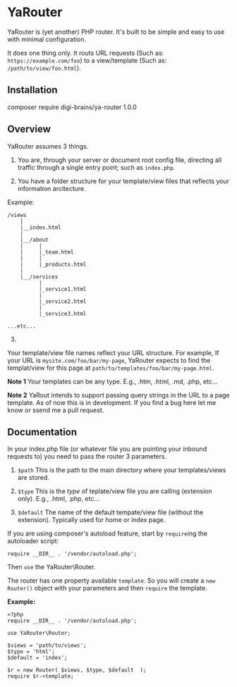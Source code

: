 # YaRouter

YaRouter is (yet another) PHP router. It's built to be simple and easy to use with minimal configuration.

It does one thing only. It routs URL requests (Such as: `https://example.com/foo`) to a view/template (Such as: `/path/to/view/foo.html`).

## Installation

composer require digi-brains/ya-router 1.0.0

## Overview

YaRouter assumes 3 things.

1. You are, through your server or document root config file, directing all traffic through a single entry point; such as `index.php`.

2. You have a folder structure for your template/view files that reflects your information arcitecture.

Example:

```
/views
	|
	|__index.html
	|
	|__/about
	|	  |
	|	  |_team.html
	|	  |
	|	  |_products.html
	|
	|__/services
		  |
		  |_service1.html
		  |
		  |_service2.html
		  |
		  |_service3.html

...etc...

```

3. 

Your template/view file names reflect your URL structure. For example, If your URL is `mysite.com/foo/bar/my-page`, YaRouter expects to find the templat/view for this page at `path/to/templates/foo/bar/my-page.html`.

**Note 1** Your templates can be any type. E.g., .htm, .html, .md, .php, etc...

**Note 2** YaRout intends to support passing query strings in the URL to a page template. As of now this is in development. If you find a bug here let me know or ssend me a pull request.

## Documentation

In your index.php file (or whatever file you are pointing your inbound requests to) you need to pass the router 3 parameters.

1. `$path` This is the path to the main directory where your templates/views are stored.

2. `$type` This is the _type_ of teplate/view file you are calling (extension only). E.g., .html, .php, etc...

3. `$default` The name of the default tempate/view file (without the extension). Typically used for home or index page.

If you are using composer's autoload feature, start by `require`ing the autoloader script:

`require __DIR__ . '/vendor/autoload.php';`


Then `use` the YaRouter\Router.

The router has one property available `template`. So you will create a `new Router()` object with your parameters and then `require` the template.

**Example:**

```
<?php
require __DIR__ . '/vendor/autoload.php';

use YaRouter\Router;

$views = 'path/to/views';
$type = 'html';
$default = 'index';

$r = new Router( $views, $type, $default  );
require $r->template;
```